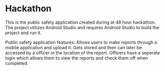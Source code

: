 # Hackathon
This is the public safety application created during at 48 hour hackathon.
The project utilizes Android Studio and requires Android Studio to build the project and run it.

Public safety application features:
  Allows users to make reports through a mobile application and upload it.
  Gets stored and then can later be accessed by a officer in the location of the report.
  Officers have a seperate login which allows them to view the reports and check them off when completed.
